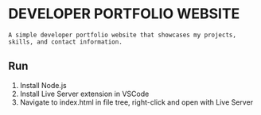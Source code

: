 # DEVELOPER PORTFOLIO WEBSITE

    A simple developer portfolio website that showcases my projects, skills, and contact information.

## Run

1. Install Node.js
1. Install Live Server extension in VSCode
1. Navigate to index.html in file tree, right-click and open with Live Server
